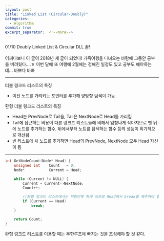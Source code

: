 ```yaml
---
layout: post
title: "Linked List (Circular-Doubly)"
categories:
  - Algorithm
commit: true
excerpt_separator:  <!--more-->
---
```


01/10 Doubly Linked List & Circular DLL 끝!<br>
<br>
어쩌다보니 이 글이 2018년 새 글이 되었다! 가족여행을 다녀오는 바람에 그동안 공부를 버려뒀다....ㅎ 이번 달에 또 여행에 2월에는 정해진 일정도 있고 공부도 해야하는데... 바쁘다 바빠<br>

---
더블 링크드 리스트의 특징<br>
- 이전 노드를 가리키는 포인터를 추가해 양방향 탐색이 가능<br>

환형 더블 링크드 리스트의 특징<br>
- Head는 PrevNode로 Tail을, Tail은 NextNode로 Head를 가리킴<br>
- Tail에 접근하는 비용이 다른 링크드 리스트들에 비해서 엄청나게 작아지므로 맨 뒤에 노드를 추가하는 함수, 뒤에서부터 노트를 탐색하는 함수 등의 성능이 획기적으로 개선됨<br>
- 빈 리스트에 새 노드를 추가하면 Head의 PrevNode, NextNode 모두 Head 자신이 됨<br>

---

```c
int GetNodeCount(Node* Head) {
	unsigned int	Count	= 0;
	Node*			Current = Head;

	while (Current != NULL) {
		Current = Current->NextNode;
		Count++;

		//환형 링크드 리스트에서는 무한반복 하게 되므로 Head에서 break를 해주어야 함!
		if (Current == Head)
			break;
	}

	return Count;
}
```
환형 링크드 리스트를 이용할 때는 무한루프에 빠지는 것을 조심해야 할 것 같다.